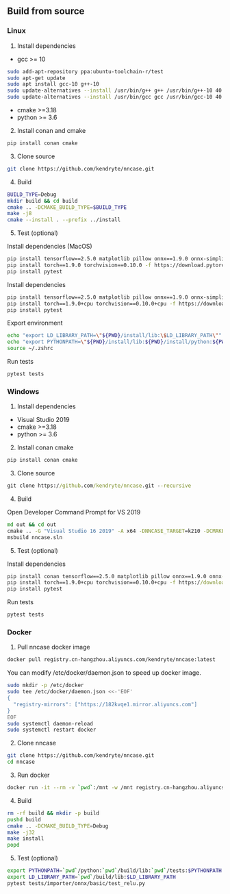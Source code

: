 ## Build from source

### Linux
1. Install dependencies

- gcc >= 10
```bash
sudo add-apt-repository ppa:ubuntu-toolchain-r/test
sudo apt-get update
sudo apt install gcc-10 g++-10
sudo update-alternatives --install /usr/bin/g++ g++ /usr/bin/g++-10 40
sudo update-alternatives --install /usr/bin/gcc gcc /usr/bin/gcc-10 40
```

- cmake >=3.18
- python >= 3.6

2. Install conan and cmake

```bash
pip install conan cmake
```

3. Clone source

```bash
git clone https://github.com/kendryte/nncase.git
```

4. Build
```bash
BUILD_TYPE=Debug
mkdir build && cd build
cmake .. -DCMAKE_BUILD_TYPE=$BUILD_TYPE
make -j8
cmake --install . --prefix ../install
```
5. Test (optional)

Install dependencies (MacOS)
```bash
pip install tensorflow==2.5.0 matplotlib pillow onnx==1.9.0 onnx-simplifier==0.3.6 onnxoptimizer==0.2.6 onnxruntime==1.10.0
pip install torch==1.9.0 torchvision==0.10.0 -f https://download.pytorch.org/whl/torch_stable.html
pip install pytest
```

Install dependencies
```bash
pip install tensorflow==2.5.0 matplotlib pillow onnx==1.9.0 onnx-simplifier==0.3.6 onnxoptimizer==0.2.6 onnxruntime==1.10.0
pip install torch==1.9.0+cpu torchvision==0.10.0+cpu -f https://download.pytorch.org/whl/torch_stable.html
pip install pytest
```

Export environment

```bash
echo "export LD_LIBRARY_PATH=\"${PWD}/install/lib:\$LD_LIBRARY_PATH\"" >> ~/.zshrc
echo "export PYTHONPATH=\"${PWD}/install/lib:${PWD}/install/python:${PWD}/tests:\${PYTHONPATH}\"" >> ~/.zshrc
source ~/.zshrc
```

Run tests

```bash
pytest tests
```

### Windows
1. Install dependencies
- Visual Studio 2019
- cmake >=3.18
- python >= 3.6

2. Install conan cmake
```cmd
pip install conan cmake
```
3. Clone source
```cmd
git clone https://github.com/kendryte/nncase.git --recursive
```
4. Build

Open Developer Command Prompt for VS 2019

```cmd
md out && cd out
cmake .. -G "Visual Studio 16 2019" -A x64 -DNNCASE_TARGET=k210 -DCMAKE_BUILD_TYPE=Release
msbuild nncase.sln
```
5. Test (optional)

Install dependencies
```cmd
pip install conan tensorflow==2.5.0 matplotlib pillow onnx==1.9.0 onnx-simplifier==0.3.6 onnxoptimizer==0.2.6 onnxruntime==1.10.0
pip install torch==1.9.0+cpu torchvision==0.10.0+cpu -f https://download.pytorch.org/whl/torch_stable.html
pip install pytest
```
Run tests
```cmd
pytest tests
```

### Docker

1. Pull nncase docker image
```bash
docker pull registry.cn-hangzhou.aliyuncs.com/kendryte/nncase:latest
```

You can modify /etc/docker/daemon.json to speed up docker image.
```bash
sudo mkdir -p /etc/docker
sudo tee /etc/docker/daemon.json <<-'EOF'
{
  "registry-mirrors": ["https://182kvqe1.mirror.aliyuncs.com"]
}
EOF
sudo systemctl daemon-reload
sudo systemctl restart docker
```

2. Clone nncase
```bash
git clone https://github.com/kendryte/nncase.git
cd nncase
```

3. Run docker
```bash
docker run -it --rm -v `pwd`:/mnt -w /mnt registry.cn-hangzhou.aliyuncs.com/kendryte/nncase:latest /bin/bash -c "/bin/bash"
```

4. Build
```bash
rm -rf build && mkdir -p build
pushd build
cmake .. -DCMAKE_BUILD_TYPE=Debug
make -j32
make install
popd
```

5. Test (optional)
```bash
export PYTHONPATH=`pwd`/python:`pwd`/build/lib:`pwd`/tests:$PYTHONPATH
export LD_LIBRARY_PATH=`pwd`/build/lib:$LD_LIBRARY_PATH
pytest tests/importer/onnx/basic/test_relu.py
```